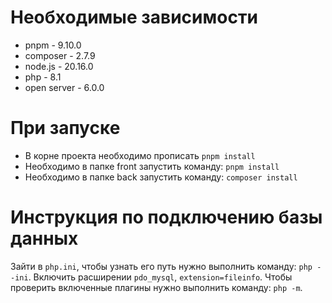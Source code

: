 # Необходимые зависимости

- pnpm - 9.10.0
- composer - 2.7.9
- node.js - 20.16.0
- php - 8.1
- open server - 6.0.0

# При запуске

- В корне проекта необходимо прописать `pnpm install`
- Необходимо в папке front запустить команду: `pnpm install`
- Необходимо в папке back запустить команду: `composer install`

# Инструкция по подключению базы данных

Зайти в `php.ini`, чтобы узнать его путь нужно выполнить команду: `php --ini`.
Включить расширении `pdo_mysql`, `extension=fileinfo`.
Чтобы проверить включенные плагины нужно выполнить команду: `php -m`.
